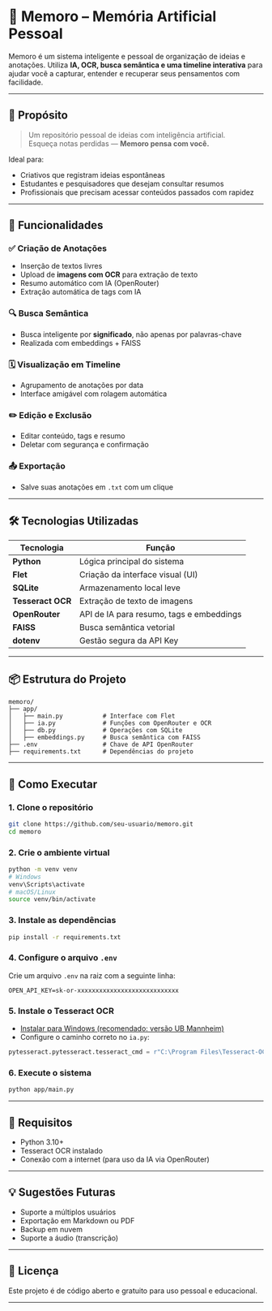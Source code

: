 # 🧠 Memoro – Memória Artificial Pessoal

Memoro é um sistema inteligente e pessoal de organização de ideias e anotações. Utiliza **IA, OCR, busca semântica e uma timeline interativa** para ajudar você a capturar, entender e recuperar seus pensamentos com facilidade.

---

## 🎯 Propósito

> Um repositório pessoal de ideias com inteligência artificial.  
> Esqueça notas perdidas — **Memoro pensa com você.**

Ideal para:
- Criativos que registram ideias espontâneas
- Estudantes e pesquisadores que desejam consultar resumos
- Profissionais que precisam acessar conteúdos passados com rapidez

---

## 🧩 Funcionalidades

### ✅ Criação de Anotações
- Inserção de textos livres
- Upload de **imagens com OCR** para extração de texto
- Resumo automático com IA (OpenRouter)
- Extração automática de tags com IA

### 🔍 Busca Semântica
- Busca inteligente por **significado**, não apenas por palavras-chave
- Realizada com embeddings + FAISS

### 🗓 Visualização em Timeline
- Agrupamento de anotações por data
- Interface amigável com rolagem automática

### ✏️ Edição e Exclusão
- Editar conteúdo, tags e resumo
- Deletar com segurança e confirmação

### 📤 Exportação
- Salve suas anotações em `.txt` com um clique

---

## 🛠 Tecnologias Utilizadas

| Tecnologia        | Função                                        |
|------------------|-----------------------------------------------|
| **Python**       | Lógica principal do sistema                   |
| **Flet**         | Criação da interface visual (UI)              |
| **SQLite**       | Armazenamento local leve                      |
| **Tesseract OCR**| Extração de texto de imagens                  |
| **OpenRouter**   | API de IA para resumo, tags e embeddings      |
| **FAISS**        | Busca semântica vetorial                      |
| **dotenv**       | Gestão segura da API Key                      |

---

## 📦 Estrutura do Projeto

```
memoro/
├── app/
│   ├── main.py           # Interface com Flet
│   ├── ia.py             # Funções com OpenRouter e OCR
│   ├── db.py             # Operações com SQLite
│   ├── embeddings.py     # Busca semântica com FAISS
├── .env                  # Chave de API OpenRouter
├── requirements.txt      # Dependências do projeto
```

---

## 🚀 Como Executar

### 1. Clone o repositório
```bash
git clone https://github.com/seu-usuario/memoro.git
cd memoro
```

### 2. Crie o ambiente virtual
```bash
python -m venv venv
# Windows
venv\Scripts\activate
# macOS/Linux
source venv/bin/activate
```

### 3. Instale as dependências
```bash
pip install -r requirements.txt
```

### 4. Configure o arquivo `.env`
Crie um arquivo `.env` na raiz com a seguinte linha:
```
OPEN_API_KEY=sk-or-xxxxxxxxxxxxxxxxxxxxxxxxxxxx
```

### 5. Instale o Tesseract OCR
- [Instalar para Windows (recomendado: versão UB Mannheim)](https://github.com/UB-Mannheim/tesseract/wiki)
- Configure o caminho correto no `ia.py`:
```python
pytesseract.pytesseract.tesseract_cmd = r"C:\Program Files\Tesseract-OCR\tesseract.exe"
```

### 6. Execute o sistema
```bash
python app/main.py
```

---

## 📌 Requisitos

- Python 3.10+
- Tesseract OCR instalado
- Conexão com a internet (para uso da IA via OpenRouter)

---

## 💡 Sugestões Futuras

- Suporte a múltiplos usuários
- Exportação em Markdown ou PDF
- Backup em nuvem
- Suporte a áudio (transcrição)

---

## 📄 Licença

Este projeto é de código aberto e gratuito para uso pessoal e educacional.

---

